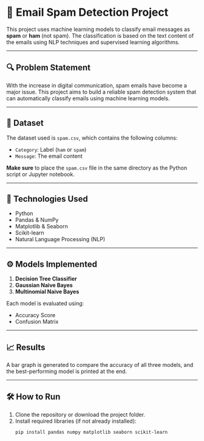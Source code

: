 # 📧 Email Spam Detection Project

This project uses machine learning models to classify email messages as **spam** or **ham** (not spam). The classification is based on the text content of the emails using NLP techniques and supervised learning algorithms.

---

## 🔍 Problem Statement

With the increase in digital communication, spam emails have become a major issue. This project aims to build a reliable spam detection system that can automatically classify emails using machine learning models.

---

## 📁 Dataset

The dataset used is `spam.csv`, which contains the following columns:

- `Category`: Label (`ham` or `spam`)
- `Message`: The email content

**Make sure** to place the `spam.csv` file in the same directory as the Python script or Jupyter notebook.

---

## 🧰 Technologies Used

- Python
- Pandas & NumPy
- Matplotlib & Seaborn
- Scikit-learn
- Natural Language Processing (NLP)

---

## ⚙️ Models Implemented

1. **Decision Tree Classifier**
2. **Gaussian Naive Bayes**
3. **Multinomial Naive Bayes**

Each model is evaluated using:
- Accuracy Score
- Confusion Matrix

---

## 📈 Results

A bar graph is generated to compare the accuracy of all three models, and the best-performing model is printed at the end.

---

## 🛠 How to Run

1. Clone the repository or download the project folder.
2. Install required libraries (if not already installed):
   ```bash
   pip install pandas numpy matplotlib seaborn scikit-learn
